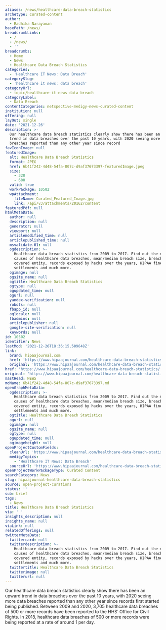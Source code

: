```yaml
---
aliases: /news/healthcare-data-breach-statistics
archetype: curated-content
author:
  - Radhika Narayanan
basePath: /news/
breadcrumbLinks:
  - /
  - /news/
  - ''
breadcrumbs:
  - Home
  - News
  - Healthcare Data Breach Statistics
categories:
  - 'Healthcare IT News: Data Breach'
categorySlug:
  - 'healthcare it news: data breach'
categoryUrl:
  - topic/healthcare-it-news-data-breach
categoryLabel:
  - Data Breach
contentCategories: netspective-medigy-news-curated-content
institution: null
offering: null
layOut: single
date: '2021-12-26'
description: >-
  Our healthcare data breach statistics clearly show there has been an upward
  trend in data breaches over the past 10 years, with 2020 seeing more data
  breaches reported than any other year since record
favIconImage: null
featuredImage:
  alt: Healthcare Data Breach Statistics
  format: JPEG
  href: 6b41f242-4d48-54fa-807c-d9af37673397-featuredImage.jpeg
  size:
    - 328
    - 600
  valid: true
  workPackage: 10502
  wpAttachment:
    fileName: Curated_Featured_Image.jpg
    link: /api/v3/attachments/20162/content
featuredPdf: null
htmlMetaData:
  author: null
  description: null
  generator: null
  viewport: null
  articlemodified_time: null
  articlepublished_time: null
  msvalidate.01: null
  ogdescription: >-
    Healthcare data breach statistics from 2009 to 2017. Find out the main
    causes of healthcare data breaches, mean/median breach size, breaches by
    covered entity, records exposed by hacks over the years, HIPAA fines and
    settlements and much more.
  ogimage: null
  ogsite_name: null
  ogtitle: Healthcare Data Breach Statistics
  ogtype: null
  ogupdated_time: null
  ogurl: null
  yandex-verification: null
  robots: null
  fbapp_id: null
  oglocale: null
  fbadmins: null
  articlepublisher: null
  google-site-verification: null
  keywords: null
id: 10502
identifier: News
lastMod: '2021-12-26T18:36:15.509648Z'
link:
  brand: hipaajournal.com
  href: 'https://www.hipaajournal.com/healthcare-data-breach-statistics/'
  original: 'https://www.hipaajournal.com/healthcare-data-breach-statistics/'
href: 'https://www.hipaajournal.com/healthcare-data-breach-statistics/'
original: 'https://www.hipaajournal.com/healthcare-data-breach-statistics/'
mastHead: NEWS
mdName: 6b41f242-4d48-54fa-807c-d9af37673397.md
openGraphMetaData:
  ogdescription: >-
    Healthcare data breach statistics from 2009 to 2017. Find out the main
    causes of healthcare data breaches, mean/median breach size, breaches by
    covered entity, records exposed by hacks over the years, HIPAA fines and
    settlements and much more.
  ogtitle: Healthcare Data Breach Statistics
  ogurl: null
  ogimage: null
  ogsite_name: null
  ogtype: null
  ogupdated_time: null
  ogimageheight: null
openProjectCustomFields:
  cleanUrl: 'https://www.hipaajournal.com/healthcare-data-breach-statistics/'
  medigyTopics:
    - 'Healthcare IT News: Data Breach'
  sourceUrl: 'https://www.hipaajournal.com/healthcare-data-breach-statistics/'
openProjectWorkPackageType: Curated Content
searchCategory: News
slug: hipaajournal-healthcare-data-breach-statistics
source: open-project-curations
status: ''
sub: brief
tags:
  - News
title: Healthcare Data Breach Statistics
via: ' '
insights_description: null
insights_name: null
viaLink: null
relatedOfferings: null
twitterMetaData:
  twittercard: null
  twitterdescription: >-
    Healthcare data breach statistics from 2009 to 2017. Find out the main
    causes of healthcare data breaches, mean/median breach size, breaches by
    covered entity, records exposed by hacks over the years, HIPAA fines and
    settlements and much more.
  twittertitle: Healthcare Data Breach Statistics
  twitterimage: null
  twitterurl: null
---
```

<p>Our healthcare data breach statistics clearly show there has been an upward trend in data breaches over the past 10 years, with 2020 seeing more data breaches reported than any other year since records first started being published.
Between 2009 and 2020, 3,705 healthcare data breaches of 500 or more records have been reported to the HHS’ Office for Civil Rights.
In 2018, healthcare data breaches of 500 or more records were being reported at a rate of around 1 per day.</p>